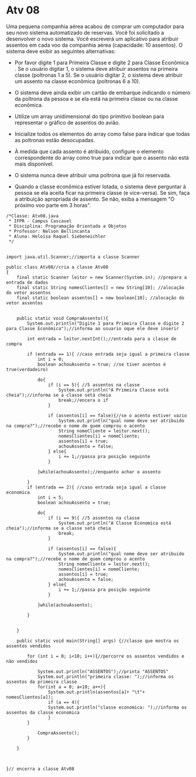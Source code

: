 # Atv 08

Uma pequena companhia aérea acabou de comprar um computador para seu novo sistema automatizado de reservas. Você foi solicitado a desenvolver o novo sistema. Você escreverá um aplicativo para atribuir assentos em cada voo da companhia aérea (capacidade: 10 assentos).
O sistema deve exibir as seguintes alternativas: 

- Por favor digite 1 para Primeira Classe e digite 2 para Classe Econômica .  Se o usuário digitar 1, o sistema deve atribuir assentos na primeira classe (poltronas 1 a 5). Se o usuário digitar 2, o sistema deve atribuir um assento na classe econômica (poltronas 6 a 10). 

- O sistema deve ainda exibir um cartão de embarque indicando o número da poltrona da pessoa e se ela está na primeira classe ou na classe econômica.

- Utilize um array unidimensional do tipo primitivo boolean para representar o gráfico de assentos do avião. 

- Inicialize todos os elementos do array como false para indicar que todas as poltronas estão desocupadas. 

- À medida que cada assento é atribuído, configure o elemento correspondente do array como true para indicar que o assento não está mais disponível.

- O sistema nunca deve atribuir uma poltrona que já foi reservada. 

- Quando a classe econômica estiver lotada, o sistema deve perguntar à pessoa se ela aceita ficar na primeira classe (e vice-versa). Se sim, faça a atribuição apropriada de assento. Se não, exiba a mensagem "O próximo voo parte em 3 horas".

```
/*Classe: Atv08.java
 * IFPR - Campus Cascavel
 * Disciplina: Programação Orientada a Objetos
 * Professor: Nelson Bellincanta
 * Aluna: Heloísa Raquel Siebeneichler
 */ 


import java.util.Scanner;//importa a classe Scanner 

public class Atv08//cria a classe Atv08
{
    final static Scanner leitor = new Scanner(System.in); //prepara a entrada de dados
    final static String nomesClientes[] = new String[10]; //alocação do vetor assentos 
    final static boolean assentos[] = new boolean[10]; //alocação do vetor assentos 


    public static void CompraAssento(){
        System.out.println("Digite 1 para Primeira Classe e digite 2 para Classe Econômica");//informa ao usuario oque ele deve inserir

        int entrada = leitor.nextInt();//entrada para a classe de compra

        if (entrada == 1){ //caso entrada seja igual a primeira classe
            int i = 0;
            boolean achouAssento = true; //se tiver acentos é true(verdadeiro)

            do{
                if (i == 5){ //5 assentos na classe
                    System.out.println("A Primeira Classe está cheia");//informa se a classe setá cheia
                    break;//encera o if
                }

                if (assentos[i] == false){//se o acento estiver vazio
                    System.out.println("qual nome deve ser atribuido na compra?");//recebe o nome de quem comprou o acento
                    String nomeCliente = leitor.next();
                    nomesClientes[i] = nomeCliente;
                    assentos[i] = true;
                    achouAssento = false;
                } else{
                    i += 1;//passa pra posição seguinte
                }

            }while(achouAssento);//enquanto achar o assento

        }
        if (entrada == 2){ //caso entrada seja igual a classe economica
            int i = 5;
            boolean achouAssento = true;

            do{
                if (i == 9){ //5 assentos na classe
                    System.out.println("A Classe Economica está cheia");//informa se a classe setá cheia
                    break;
                }

                if (assentos[i] == false){
                    System.out.println("qual nome deve ser atribuido na compra?");//recebe o nome de quem comprou o acento
                    String nomeCliente = leitor.next();
                    nomesClientes[i] = nomeCliente;
                    assentos[i] = true;
                    achouAssento = false;
                } else{
                    i += 1;//passa pra posição seguinte
                }

            }while(achouAssento);

        }

        
    }
 
    public static void main(String[] args) {//classe que mostra os assentos vendidos
        
        for (int i = 0; i<10; i++){//percorre os assentos vendidos e não vendidos

            System.out.println("ASSENTOS");//printa "ASSENTOS"
            System.out.println("primeira classe: ");//informa os assentos da primeira classe
            for(int a = 0; a<10; a++){
                System.out.println(assentos[a]+ "\t"+ nomesClientes[a]);
                if (a == 4){
                System.out.println("classe economica: ");//informa os assentos da classe economica
                }
        }

            CompraAssento();
        }

    }


    
}// encerra a classe Atv08

```
